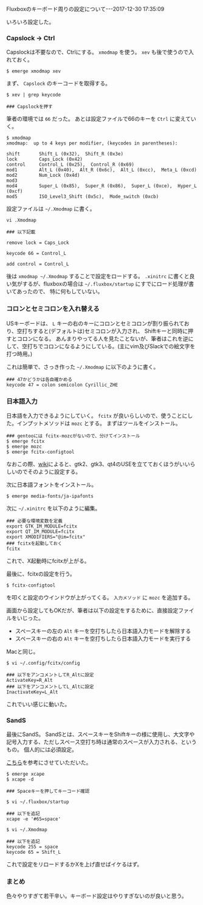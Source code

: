 Fluxboxのキーボード周りの設定について---2017-12-30 17:35:09

いろいろ設定した。

### Capslock -> Ctrl

Capslockは不要なので、Ctrlにする。
`xmodmap` を使う。 `xev` も後で使うので入れておく。

```
$ emerge xmodmap xev
```

まず、 `Capslock` のキーコードを取得する。

```
$ xev | grep keycode

### Capslockを押す
```

筆者の環境では `66` だった。
あとは設定ファイルで66のキーを `Ctrl` に変えていく。

```
$ xmodmap
xmodmap:  up to 4 keys per modifier, (keycodes in parentheses):

shift       Shift_L (0x32),  Shift_R (0x3e)
lock        Caps_Lock (0x42)
control     Control_L (0x25),  Control_R (0x69)
mod1        Alt_L (0x40),  Alt_R (0x6c),  Alt_L (0xcc),  Meta_L (0xcd)
mod2        Num_Lock (0x4d)
mod3  
mod4        Super_L (0x85),  Super_R (0x86),  Super_L (0xce),  Hyper_L (0xcf)
mod5        ISO_Level3_Shift (0x5c),  Mode_switch (0xcb)
```

設定ファイルは `~/.Xmodmap` に書く。

```
vi .Xmodmap

### 以下記載

remove lock = Caps_Lock

keycode 66 = Control_L

add control = Control_L
```

後は `xmodmap ~/.Xmodmap` することで設定をロードする。
`.xinitrc` に書くと良い気がするが、fluxboxの場合は `~/.fluxbox/startup` にすでにロード処理が書いてあったので、
特に何もしていない。

### コロンとセミコロンを入れ替える

USキーボードは、 `L` キーの右のキーにコロンとセミコロンが割り振られており、空打ちすると(デフォルトは)セミコロンが入力され、 Shiftキーと同時に押すとコロンになる。
あんまりやってる人を見たことないが、筆者はこれを逆にして、空打ちでコロンになるようにしている。(主にvim及びSlackでの絵文字を打つ時用。)

これは簡単で、さっき作った `~/.Xmodmap` に以下のように書く。

```shell
### 47かどうかは各自確かめる
keycode 47 = colon semicolon Cyrillic_ZHE
```

### 日本語入力

日本語を入力できるようにしていく。
`fcitx` が良いらしいので、使うことにした。インプットメソッドは `mozc` とする。
まずはツールをインストール。

```shell
### gentooには fcitx-mozcがないので、分けてインストール
$ emerge fcitx
$ emerge mozc
$ emerge fcitx-configtool
```

なおこの際、[wiki](https://wiki.gentoo.org/wiki/Fcitx)によると、gtk2、gtk3、qt4のUSEを立てておくほうがいいらしいのでそのように設定する。

次に日本語フォントをインストール。

```shell
$ emerge media-fonts/ja-ipafonts
```

次に `~/.xinitrc` を以下のように編集。

```shell
### 必要な環境変数を定義
export GTK_IM_MODULE=fcitx
export QT_IM_MODULE=fcitx
export XMODIFIERS="@im=fcitx"
### fcitxを起動しておく
fcitx
```

これで、X起動時にfcitxが上がる。

最後に、fcitxの設定を行う。

```shell
$ fcitx-configtool
```

を叩くと設定のウインドウが上がってくる。
`入力メソッド` に `mozc` を追加する。

画面から設定してもOKだが、筆者は以下の設定をするために、直接設定ファイルをいじった。

* スペースキーの左の `Alt` キーを空打ちしたら日本語入力モードを解除する
* スペースキーの右の `Alt` キーを空打ちしたら日本語入力モードを実行する

Macと同じ。

```shell
$ vi ~/.config/fcitx/config

### 以下をアンコメントしてR_Altに設定
ActivateKey=R_Alt
### 以下をアンコメントしてL_Altに設定
InactivateKey=L_Alt
```

これでいい感じに動いた。

### SandS

最後にSandS。
SandSとは、スペースキーをShiftキーの様に使用し、大文字や記号入力する、ただしスペース空打ち時は通常のスペースが入力される、というもの。
個人的には必須設定。

[こちら](https://qiita.com/ychubachi@github/items/95830219f1bdf912280b)を参考にさせていただいた。

```shell
$ emerge xcape
$ xcape -d

### Spaceキーを押してキーコード確認

$ vi ~/.fluxbox/startup

### 以下を追記
xcape -e '#65=space'
```

```shell
$ vi ~/.Xmodmap

### 以下を追記
keycode 255 = space
keycode 65 = Shift_L
```

これで設定をリロードするかXを上げ直せばイケるはず。

### まとめ
色々やりすぎて若干辛い。キーボード設定はやりすぎないのが良いと思う。
